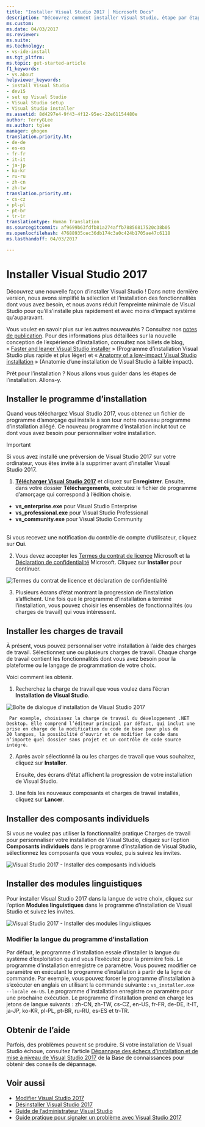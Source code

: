 ```yaml
---
title: "Installer Visual Studio 2017 │ Microsoft Docs"
description: "Découvrez comment installer Visual Studio, étape par étape."
ms.custom: 
ms.date: 04/03/2017
ms.reviewer: 
ms.suite: 
ms.technology:
- vs-ide-install
ms.tgt_pltfrm: 
ms.topic: get-started-article
f1_keywords:
- vs.about
helpviewer_keywords:
- install Visual Studio
- dev15
- set up Visual Studio
- Visual Studio setup
- Visual Studio installer
ms.assetid: 8d4297e4-9f43-4f12-95ec-22e61154480e
author: TerryGLee
ms.author: tglee
manager: ghogen
translation.priority.ht:
- de-de
- es-es
- fr-fr
- it-it
- ja-jp
- ko-kr
- ru-ru
- zh-cn
- zh-tw
translation.priority.mt:
- cs-cz
- pl-pl
- pt-br
- tr-tr
translationtype: Human Translation
ms.sourcegitcommit: af9699b63fdfb81a274affb78856817520c38b05
ms.openlocfilehash: 47688935cec36db174c3a0c424b1705ae47c6118
ms.lasthandoff: 04/03/2017

---
```

# <a name="install-visual-studio-2017"></a>Installer Visual Studio 2017
Découvrez une nouvelle façon d’installer Visual Studio ! Dans notre dernière version, nous avons simplifié la sélection et l’installation des fonctionnalités dont vous avez besoin, et nous avons réduit l’empreinte minimale de Visual Studio pour qu’il s’installe plus rapidement et avec moins d’impact système qu’auparavant.  

 Vous voulez en savoir plus sur les autres nouveautés ? Consultez nos [notes de publication](https://www.visualstudio.com/news/releasenotes/vs15-relnotes). Pour des informations plus détaillées sur la nouvelle conception de l’expérience d’installation, consultez nos billets de blog, « [Faster and leaner Visual Studio installer](https://blogs.msdn.microsoft.com/visualstudio/2016/04/01/faster-leaner-visual-studio-installer/) » (Programme d’installation Visual Studio plus rapide et plus léger) et « [Anatomy of a low-impact Visual Studio installation](https://blogs.msdn.microsoft.com/visualstudio/2016/04/25/anatomy-of-a-low-impact-visual-studio-install/) » (Anatomie d’une installation de Visual Studio à faible impact).  

 Prêt pour l’installation ? Nous allons vous guider dans les étapes de l’installation. Allons-y.  

## <a name="install-the-installer"></a>Installer le programme d’installation  
 Quand vous téléchargez Visual Studio 2017, vous obtenez un fichier de programme d’amorçage qui installe à son tour notre nouveau programme d’installation allégé. Ce nouveau programme d’installation inclut tout ce dont vous avez besoin pour personnaliser votre installation.  

> [!IMPORTANT]
> Si vous avez installé une préversion de Visual Studio 2017 sur votre ordinateur, vous êtes invité à la supprimer avant d’installer Visual Studio 2017.

1.  **[Télécharger Visual Studio 2017](https://aka.ms/vsdownload?utm_source=mscom&utm_campaign=msdocs)** et cliquez sur **Enregistrer**. Ensuite, dans votre dossier **Téléchargements**, exécutez le fichier de programme d’amorçage qui correspond à l’édition choisie.

  * **vs_enterprise.exe** pour Visual Studio Enterprise
  * **vs_professional.exe** pour Visual Studio Professional
  * **vs_community.exe** pour Visual Studio Community  <br><br>

  Si vous recevez une notification du contrôle de compte d’utilisateur, cliquez sur **Oui**.  

2.  Vous devez accepter les [Termes du contrat de licence](https://www.visualstudio.com/license-terms/) Microsoft et la [Déclaration de confidentialité](https://go.microsoft.com/fwlink/?LinkID=824704) Microsoft. Cliquez sur **Installer** pour continuer.  

   ![Termes du contrat de licence et déclaration de confidentialité](media/vs2017-privacy-and-license-terms.PNG "Termes du contrat de licence et déclaration de confidentialité Microsoft")  

3.  Plusieurs écrans d’état montrant la progression de l’installation s’affichent. Une fois que le programme d’installation a terminé l’installation, vous pouvez choisir les ensembles de fonctionnalités (ou charges de travail) qui vous intéressent.

## <a name="install-workloads"></a>Installer les charges de travail  
 À présent, vous pouvez personnaliser votre installation à l’aide des charges de travail. Sélectionnez une ou plusieurs charges de travail. Chaque charge de travail contient les fonctionnalités dont vous avez besoin pour la plateforme ou le langage de programmation de votre choix.  

 Voici comment les obtenir.  

1.  Recherchez la charge de travail que vous voulez dans l’écran **Installation de Visual Studio**.  

  ![Boîte de dialogue d’installation de Visual Studio 2017](media/vs2017-workloads.PNG "Installation de Visual Studio 2017")

     Par exemple, choisissez la charge de travail du développement .NET Desktop. Elle comprend l’éditeur principal par défaut, qui inclut une prise en charge de la modification du code de base pour plus de 20 langues, la possibilité d’ouvrir et de modifier le code dans n’importe quel dossier sans projet et un contrôle de code source intégré.  

2.  Après avoir sélectionné la ou les charges de travail que vous souhaitez, cliquez sur **Installer**.  

    Ensuite, des écrans d’état affichent la progression de votre installation de Visual Studio.

3.  Une fois les nouveaux composants et charges de travail installés, cliquez sur **Lancer**.

## <a name="install-individual-components"></a>Installer des composants individuels

Si vous ne voulez pas utiliser la fonctionnalité pratique Charges de travail pour personnaliser votre installation de Visual Studio, cliquez sur l’option **Composants individuels** dans le programme d’installation de Visual Studio, sélectionnez les composants que vous voulez, puis suivez les invites.

  ![Visual Studio 2017 - Installer des composants individuels](media/vs2017-workloads.PNG "Installer des composants individuels de Visual Studio")

## <a name="install-language-packs"></a>Installer des modules linguistiques

Pour installer Visual Studio 2017 dans la langue de votre choix, cliquez sur l’option **Modules linguistiques** dans le programme d’installation de Visual Studio et suivez les invites.

  ![Visual Studio 2017 - Installer des modules linguistiques](media/vs2017-languages.PNG "Installer des modules linguistiques de Visual Studio")

### <a name="change-the-installer-language"></a>Modifier la langue du programme d’installation

Par défaut, le programme d’installation essaie d’installer la langue du système d’exploitation quand vous l’exécutez pour la première fois. Le programme d’installation enregistre ce paramètre. Vous pouvez modifier ce paramètre en exécutant le programme d’installation à partir de la ligne de commande. Par exemple, vous pouvez forcer le programme d’installation à s’exécuter en anglais en utilisant la commande suivante : `vs_installer.exe --locale en-US`. Le programme d’installation enregistre ce paramètre pour une prochaine exécution. Le programme d’installation prend en charge les jetons de langue suivants : zh-CN, zh-TW, cs-CZ, en-US, fr-FR, de-DE, it-IT, ja-JP, ko-KR, pl-PL, pt-BR, ru-RU, es-ES et tr-TR.

## <a name="get-support"></a>Obtenir de l’aide
Parfois, des problèmes peuvent se produire. Si votre installation de Visual Studio échoue, consultez l’article [Dépannage des échecs d’installation et de mise à niveau de Visual Studio 2017](https://support.microsoft.com/help/4015967/troubleshooting-visual-studio-2017-installation-and-upgrade-failures) de la Base de connaissances pour obtenir des conseils de dépannage.

## <a name="see-also"></a>Voir aussi  
* [Modifier Visual Studio 2017](modify-visual-studio.md)
* [Désinstaller Visual Studio 2017](uninstall-visual-studio.md)
* [Guide de l’administrateur Visual Studio](visual-studio-administrator-guide.md)
* [Guide pratique pour signaler un problème avec Visual Studio 2017](../ide/how-to-report-a-problem-with-visual-studio-2017.md)

